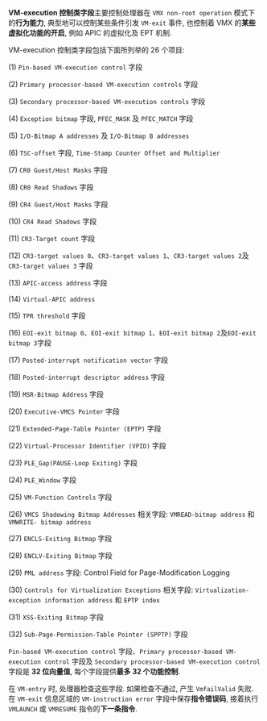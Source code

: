 **VM-execution 控制类字段**主要控制处理器在 `VMX non-root operation` 模式下的**行为能力**, 典型地可以控制某些条件引发 `VM-exit` 事件, 也控制着 VMX 的**某些虚拟化功能的开启**, 例如 APIC 的虚拟化及 EPT 机制.

VM-execution 控制类字段包括下面所列举的 26 个项目:

(1) `Pin-based VM-execution control` 字段

(2) `Primary processor-based VM-execution controls` 字段

(3) `Secondary processor-based VM-execution controls` 字段

(4) `Exception bitmap` 字段, `PFEC_MASK` 及 `PFEC_MATCH` 字段

(5) `I/O-Bitmap A addresses` 及 `I/O-Bitmap B addresses`

(6) `TSC-offset` 字段, `Time-Stamp Counter Offset and Multiplier`

(7) `CR0 Guest/Host Masks` 字段

(8) `CR0 Read Shadows` 字段

(9) `CR4 Guest/Host Masks` 字段

(10) `CR4 Read Shadows` 字段

(11) `CR3-Target count` 字段

(12) `CR3-target values 0`、`CR3-target values 1`、`CR3-target values 2`及`CR3-target values 3` 字段

(13) `APIC-access address` 字段

(14) `Virtual-APIC address`

(15) `TPR threshold` 字段

(16) `EOI-exit bitmap 0`、`EOI-exit bitmap 1`、`EOI-exit bitmap 2`及`EOI-exit bitmap 3`字段

(17) `Posted-interrupt notification vector` 字段

(18) `Posted-interrupt descriptor address` 字段

(19) `MSR-Bitmap Address` 字段

(20) `Executive-VMCS Pointer` 字段

(21) `Extended-Page-Table Pointer (EPTP)` 字段

(22) `Virtual-Processor Identifier (VPID)` 字段

(23) `PLE_Gap(PAUSE-Loop Exiting)` 字段

(24) `PLE_Window` 字段

(25) `VM-Function Controls` 字段

(26) `VMCS Shadowing Bitmap Addresses` 相关字段: `VMREAD-bitmap address` 和 `VMWRITE- bitmap address`

(27) `ENCLS-Exiting Bitmap` 字段

(28) `ENCLV-Exiting Bitmap` 字段

(29) `PML address` 字段: Control Field for Page-Modification Logging

(30) `Controls for Virtualization Exceptions` 相关字段: `Virtualization-exception information address` 和 `EPTP index`

(31) `XSS-Exiting Bitmap` 字段

(32) `Sub-Page-Permission-Table Pointer (SPPTP)` 字段

`Pin-based VM-execution control` 字段、`Primary processor-based VM-execution control` 字段及 `Secondary processor-based VM-execution control` 字段是 **32 位向量值**, 每个字段提供**最多 32 个功能控制**.

在 `VM-entry` 时, 处理器检查这些字段. 如果检查不通过, 产生 `VmfailValid` 失败. 在 `VM-exit` 信息区域的 `VM-instruction error` 字段中保存**指令错误码**, 接着执行 `VMLAUNCH` 或 `VMRESUME` 指令的**下一条指令**.